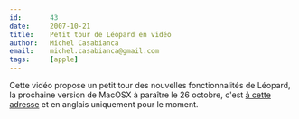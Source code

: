```yaml
---
id:       43
date:     2007-10-21
title:    Petit tour de Léopard en vidéo
author:   Michel Casabianca
email:    michel.casabianca@gmail.com
tags:     [apple]
---
```


Cette vidéo propose un petit tour des nouvelles fonctionnalités de Léopard, la prochaine version de MacOSX à paraître le 26 octobre, c'est [à cette adresse](http://www.apple.com/macosx/guidedtour/) et en anglais uniquement pour le moment.

